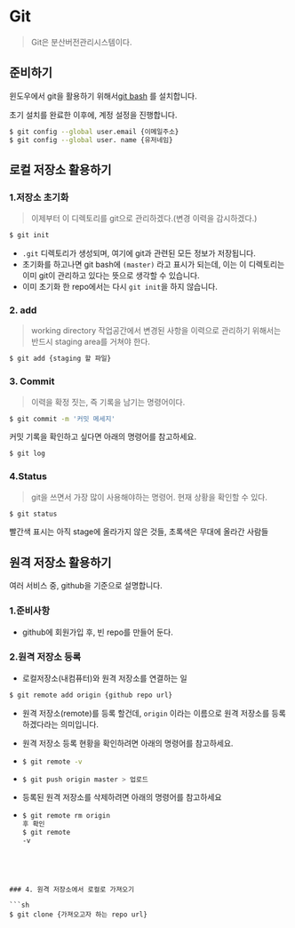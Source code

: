 # Git

> Git은 분산버전관리시스템이다.

## 준비하기

윈도우에서 git을 활용하기 위해서[git bash](https://git-scm.com/) 를 설치합니다.

초기 설치를 완료한 이후에, 계정 설정을 진행합니다.

```sh
$ git config --global user.email {이메일주소}
$ git config --global user. name {유저네임}
```

## 로컬 저장소 활용하기

### 1.저장소 초기화

> 이제부터 이 디렉토리를 git으로 관리하겠다.(변경 이력을 감시하겠다.)

```sh
$ git init
```

* `.git` 디렉토리가 생성되며, 여기에 git과 관련된 모든 정보가 저장됩니다.
* 초기화를 하고나면 git bash에 `(master)` 라고 표시가 되는데, 이는 이 디렉토리는 이미 git이 관리하고 있다는 뜻으로 생각할 수 있습니다.
* 이미 초기화 한 repo에서는 다시 `git init`을 하지 않습니다.



### 2. add

> working directory 작업공간에서 변경된 사항을 이력으로 관리하기 위해서는 반드시 staging area를 거쳐야 한다.

```sh
$ git add {staging 할 파일}
```



### 3. Commit

> 이력을 확정 짓는, 즉 기록을 남기는 명령어이다.

```sh
$ git commit -m '커밋 메세지'
```

커밋 기록을 확인하고 싶다면 아래의 명령어를 참고하세요.

```sh
$ git log
```



### 4.Status

> git을 쓰면서 가장 많이 사용해야하는 명령어. 현재 상황을 확인할 수 있다.

```sh
$ git status
```

빨간색 표시는 아직 stage에 올라가지 않은 것들, 초록색은 무대에 올라간 사람들



## 원격 저장소 활용하기

여러 서비스 중, github을 기준으로 설명합니다.

### 1.준비사항

* github에 회원가입 후, 빈 repo를 만들어 둔다.

### 2.원격 저장소 등록

* 로컬저장소(내컴퓨터)와 원격 저장소를 연결하는 일

```sh
$ git remote add origin {github repo url}
```

* 원격 저장소(remote)를 등록 할건데, `origin` 이라는 이름으로 원격 저장소를 등록하겠다라는 의미입니다.

* 원격 저장소 등록 현황을 확인하려면 아래의 명령어를 참고하세요.

* ```sh
  $ git remote -v
  ```

* ```sh
  $ git push origin master > 업로드 
  ```

* 등록된 원격 저장소를 삭제하려면 아래의 명령어를 참고하세요

* ```sh
  $ git remote rm origin 
  후 확인
  $ git remote 
  -v
```
  



### 4. 원격 저장소에서 로컬로 가져오기

```sh
$ git clone {가져오고자 하는 repo url}
```

